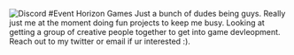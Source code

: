 ![Discord](https://img.shields.io/discord/443469615780200460?color=purple&label=Event%20Horizon%20Discord&logo=discord)
#Event Horizon Games
Just a bunch of dudes being guys. Really just me at the moment doing fun projects to keep me busy. Looking at getting a group of creative people together to get into game devleopment. Reach out to my twitter or email if ur interested :).
